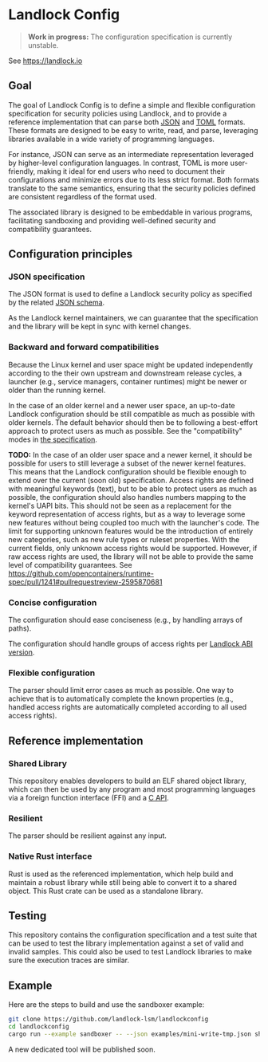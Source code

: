 # Landlock Config

> **Work in progress:**  The configuration specification is currently unstable.

See https://landlock.io

## Goal

The goal of Landlock Config is to define a simple and flexible configuration
specification for security policies using Landlock, and to provide a reference
implementation that can parse both [JSON](https://json.org/) and
[TOML](https://toml.io) formats.  These formats are designed to be easy to
write, read, and parse, leveraging libraries available in a wide variety of
programming languages.

For instance, JSON can serve as an intermediate representation leveraged by
higher-level configuration languages. In contrast, TOML is more user-friendly,
making it ideal for end users who need to document their configurations and
minimize errors due to its less strict format.  Both formats translate to the
same semantics, ensuring that the security policies defined are consistent
regardless of the format used.

The associated library is designed to be embeddable in various programs,
facilitating sandboxing and providing well-defined security and compatibility
guarantees.

## Configuration principles

### JSON specification

The JSON format is used to define a Landlock security policy as specified by the
related [JSON schema](schema/landlockconfig.json).

As the Landlock kernel maintainers, we can guarantee that the specification and
the library will be kept in sync with kernel changes.

### Backward and forward compatibilities

Because the Linux kernel and user space might be updated independently according
to the their own upstream and downstream release cycles, a launcher (e.g.,
service managers, container runtimes) might be newer or older than the running
kernel.

In the case of an older kernel and a newer user space, an up-to-date Landlock
configuration should be still compatible as much as possible with older kernels.
The default behavior should then be to following a best-effort approach to
protect users as much as possible.  See the "compatibility" modes in [the
specification](schema/landlockconfig.json).

**TODO:**
In the case of an older user space and a newer kernel, it should be possible for
users to still leverage a subset of the newer kernel features.  This means that
the Landlock configuration should be flexible enough to extend over the current
(soon old) specification.  Access rights are defined with meaningful keywords
(text), but to be able to protect users as much as possible, the configuration
should also handles numbers mapping to the kernel's UAPI bits. This should not
be seen as a replacement for the keyword representation of access rights, but as
a way to leverage some new features without being coupled too much with the
launcher's code.  The limit for supporting unknown features would be the
introduction of entirely new categories, such as new rule types or ruleset
properties. With the current fields, only unknown access rights would be
supported. However, if raw access rights are used, the library will not be able
to provide the same level of compatibility guarantees.  See
https://github.com/opencontainers/runtime-spec/pull/1241#pullrequestreview-2595870681

### Concise configuration

The configuration should ease conciseness (e.g., by handling arrays of paths).

The configuration should handle groups of access rights per [Landlock ABI
version](https://landlock.io/rust-landlock/landlock/enum.ABI.html).

### Flexible configuration

The parser should limit error cases as much as possible. One way to achieve that
is to automatically complete the known properties (e.g., handled access rights
are automatically completed according to all used access rights).

## Reference implementation

### Shared Library

This repository enables developers to build an ELF shared object library, which
can then be used by any program and most programming languages via a foreign
function interface (FFI) and a [C API](c/landlockconfig.h).

### Resilient

The parser should be resilient against any input.

### Native Rust interface

Rust is used as the referenced implementation, which help build and maintain a
robust library while still being able to convert it to a shared object. This
Rust crate can be used as a standalone library.

## Testing

This repository contains the configuration specification and a test suite that
can be used to test the library implementation against a set of valid and
invalid samples. This could also be used to test Landlock libraries to make sure
the execution traces are similar.

## Example

Here are the steps to build and use the sandboxer example:
```bash
git clone https://github.com/landlock-lsm/landlockconfig
cd landlockconfig
cargo run --example sandboxer -- --json examples/mini-write-tmp.json sh
```

A new dedicated tool will be published soon.
